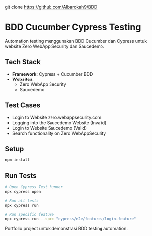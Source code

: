 git clone https://github.com/Albarokah9/BDD
# BDD Cucumber Cypress Testing
Automation testing menggunakan BDD Cucumber dan Cypress untuk website Zero WebApp Security dan Saucedemo.

## Tech Stack
- **Framework**: Cypress + Cucumber BDD
- **Websites**: 
  - Zero WebApp Security
  - Saucedemo

## Test Cases
- Login to Website zero.webappsecurity.com
- Logging into the Saucedemo Website (Invalid)
- Login to Website Saucedemo (Valid)
- Search functionality on Zero WebAppSecurity

## Setup
```bash
npm install
```

## Run Tests
```bash
# Open Cypress Test Runner
npx cypress open

# Run all tests
npx cypress run

# Run specific feature
npx cypress run --spec "cypress/e2e/features/login.feature"
```

Portfolio project untuk demonstrasi BDD testing automation.
